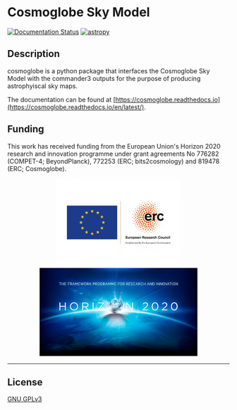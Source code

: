

# Cosmoglobe Sky Model
[![Documentation Status](https://readthedocs.org/projects/cosmoglobe/badge/?version=latest)](https://cosmoglobe.readthedocs.io/en/latest/?badge=latest)
[![astropy](http://img.shields.io/badge/powered%20by-AstroPy-orange.svg?style=flat)](http://www.astropy.org/)

## Description
cosmoglobe is a python package that interfaces the Cosmoglobe Sky Model with the commander3 outputs for the purpose of producing astrophyiscal sky maps.

The documentation can be found at [https://cosmoglobe.readthedocs.io](https://cosmoglobe.readthedocs.io/en/latest/).
## Funding

This work has received funding from the European Union's Horizon 2020 research and innovation programme under grant agreements No 776282 (COMPET-4; BeyondPlanck), 772253 (ERC; bits2cosmology) and 819478 (ERC; Cosmoglobe).

<p align="center">
    <img src="./logo/LOGO_ERC-FLAG_EU_.jpg" height="200">
    <img src="./logo/horizon2020_logo.jpg" height="200">
</p>

---

## License

[GNU GPLv3](https://github.com/Cosmoglobe/Commander/blob/master/COPYING)
